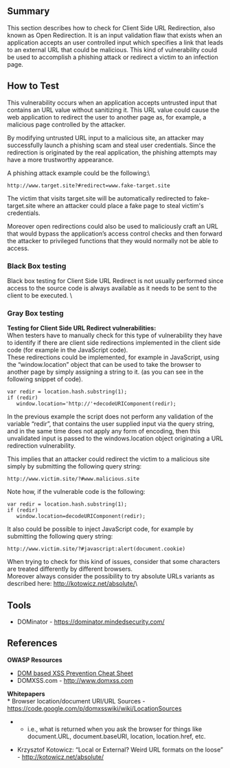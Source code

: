 Summary
-------

This section describes how to check for Client Side URL Redirection, also known as Open Redirection. It is an input validation flaw that exists when an application accepts an user controlled input which specifies a link that leads to an external URL that could be malicious. This kind of vulnerability could be used to accomplish a phishing attack or redirect a victim to an infection page.

How to Test
-----------

This vulnerability occurs when an application accepts untrusted input that contains an URL value without sanitizing it. This URL value could cause the web application to redirect the user to another page as, for example, a malicious page controlled by the attacker.

By modifying untrusted URL input to a malicious site, an attacker may successfully launch a phishing scam and steal user credentials. Since the redirection is originated by the real application, the phishing attempts may have a more trustworthy appearance.

A phishing attack example could be the following:\

    http://www.target.site?#redirect=www.fake-target.site 

The victim that visits target.site will be automatically redirected to fake-target.site where an attacker could place a fake page to steal victim's credentials.

Moreover open redirections could also be used to maliciously craft an URL that would bypass the application’s access control checks and then forward the attacker to privileged functions that they would normally not be able to access. 

### Black Box testing

Black box testing for Client Side URL Redirect is not usually performed since access to the source code is always available as it needs to be sent to the client to be executed. \

### Gray Box testing

**Testing for Client Side URL Redirect vulnerabilities:**\
When testers have to manually check for this type of vulnerability they have to identify if there are client side redirections implemented in the client side code (for example in the JavaScript code).\
These redirections could be implemented, for example in JavaScript, using the “window.location” object that can be used to take the browser to another page by simply assigning a string to it. (as you can see in the following snippet of code).

    var redir = location.hash.substring(1); 
    if (redir) 
       window.location='http://'+decodeURIComponent(redir); 

In the previous example the script does not perform any validation of the variable “redir”, that contains the user supplied input via the query string, and in the same time does not apply any form of encoding, then this unvalidated input is passed to the windows.location object originating a URL redirection vulnerability.

This implies that an attacker could redirect the victim to a malicious site simply by submitting the following query string:

    http://www.victim.site/?#www.malicious.site

Note how, if the vulnerable code is the following:

    var redir = location.hash.substring(1); 
    if (redir) 
       window.location=decodeURIComponent(redir); 

It also could be possible to inject JavaScript code, for example by submitting the following query string:

    http://www.victim.site/?#javascript:alert(document.cookie)

When trying to check for this kind of issues, consider that some characters are treated differently by different browsers.\
Moreover always consider the possibility to try absolute URLs variants as described here: <http://kotowicz.net/absolute/>\

Tools
-----

-   DOMinator - <https://dominator.mindedsecurity.com/>

References
----------

**OWASP Resources**

-   [DOM based XSS Prevention Cheat Sheet](DOM_based_XSS_Prevention_Cheat_Sheet "wikilink")
-   DOMXSS.com - <http://www.domxss.com>

**Whitepapers**\
\* Browser location/document URI/URL Sources - <https://code.google.com/p/domxsswiki/wiki/LocationSources>

-   -   i.e., what is returned when you ask the browser for things like document.URL, document.baseURI, location, location.href, etc.

-   Krzysztof Kotowicz: “Local or External? Weird URL formats on the loose” - <http://kotowicz.net/absolute/>

